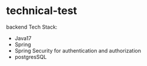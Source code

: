# technical-test

backend Tech Stack:
- Java17
- Spring
- Spring Security for authentication and authorization
- postgresSQL
